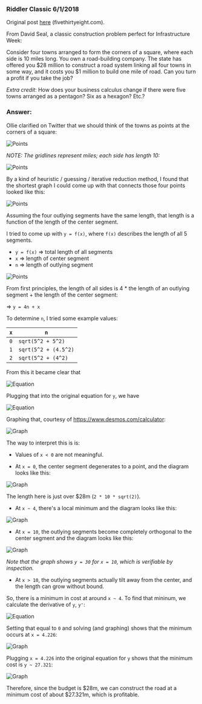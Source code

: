 ### Riddler Classic 6/1/2018

Original post [here](https://fivethirtyeight.com/features/when-will-your-house-collapse-should-you-take-a-construction-contract/) (fivethirtyeight.com).

From David Seal, a classic construction problem perfect for Infrastructure Week:

Consider four towns arranged to form the corners of a square, where each side is 10 miles long. You own a road-building company. The state has offered you $28 million to construct a road system linking all four towns in some way, and it costs you $1 million to build one mile of road. Can you turn a profit if you take the job?

_Extra credit_: How does your business calculus change if there were five towns arranged as a pentagon? Six as a hexagon? Etc.?

### Answer:

Ollie clarified on Twitter that we should think of the towns as points at the corners of a square:

![Points](points5.PNG)

_NOTE: The gridlines represent miles; each side has length 10:_

![Points](points4.PNG)

By a kind of heuristic / guessing / iterative reduction method, I found that the shortest graph I could come up with that connects those four points looked like this:

![Points](points2.PNG)



Assuming the four outlying segments have the same length, that length is a function of the length of the center segment.

I tried to come up with `y = f(x)`, where `f(x)` describes the length of all 5 segments.

- `y = f(x)` => total length of all segments
- `x` => length of center segment
- `n` => length of outlying segment

![Points](points3.PNG)

From first principles, the length of all sides is 4 * the length of an outlying segment + the length of the center segment:

=> `y = 4n + x`

To determine `n`, I tried some example values:

`x` | `n`
--- | ---
`0` | `sqrt(5^2 + 5^2)`
`1` | `sqrt(5^2 + (4.5^2)`
`2` | `sqrt(5^2 + (4^2)`

From this it became clear that 

![Equation](equation3.PNG)

Plugging that into the original equation for `y`, we have

![Equation](equation1.PNG)

Graphing that, courtesy of https://www.desmos.com/calculator:

![Graph](graph1.png)

The way to interpret this is is:

- Values of `x < 0` are not meaningful.

- At `x = 0`, the center segment degenerates to a point, and the diagram looks like this:

![Graph](graph4.PNG)

The length here is just over $28m (`2 * 10 * sqrt(2)`).

- At `x ~ 4`, there's a local minimum and the diagram looks like this:

![Graph](points2.PNG)

- At `x = 10`, the outlying segments become completely orthogonal to the center segment and the diagram looks like this:

![Graph](points6.PNG)

_Note that the graph shows `y = 30` for `x = 10`, which is verifiable by inspection._

- At `x > 10`, the outlying segments actually tilt away from the center, and the length can grow without bound.

So, there is a minimum in cost at around `x ~ 4`. To find that mininum, we calculate the derivative of `y`, `y'`:

![Equation](equation2.PNG)

Setting that equal to `0` and solving (and graphing) shows that the minimum occurs at `x = 4.226`:

![Graph](graph2.png)

Plugging `x = 4.226` into the original equation for `y` shows that the minimum cost is `y ~ 27.321`:

![Graph](graph3.png)

Therefore, since the budget is $28m, we can construct the road at a minimum cost of about $27.321m, which is profitable.
